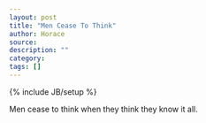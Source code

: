 ```yaml
---
layout: post
title: "Men Cease To Think"
author: Horace
source:
description: ""
category:
tags: []
---
```

{% include JB/setup %}

Men cease to think when they think they know it all.
